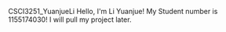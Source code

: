 CSCI3251_YuanjueLi
Hello, I'm Li Yuanjue!
My Student number is 1155174030!
I will pull my project later.
